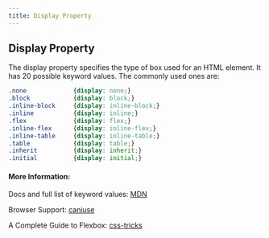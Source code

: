 ```yaml
---
title: Display Property
---
```

## Display Property

The display property specifies the type of box used for an HTML element. It has 20 possible keyword values. The commonly used ones are:

```css
.none             {display: none;}
.block            {display: block;}
.inline-block     {display: inline-block;}
.inline           {display: inline;}
.flex             {display: flex;}
.inline-flex      {display: inline-flex;}
.inline-table     {display: inline-table;}
.table            {display: table;}
.inherit          {display: inherit;}
.initial          {display: initial;}
```

#### More Information:

Docs and full list of keyword values: <a href='https://developer.mozilla.org/en-US/docs/Web/CSS/display' target='_blank' rel='nofollow'>MDN</a>

Browser Support: <a href='http://caniuse.com/#search=display' target='_blank' rel='nofollow'>caniuse</a>

A Complete Guide to Flexbox: <a href='https://css-tricks.com/snippets/css/a-guide-to-flexbox/' target='_blank' rel='nofollow'>css-tricks</a>
